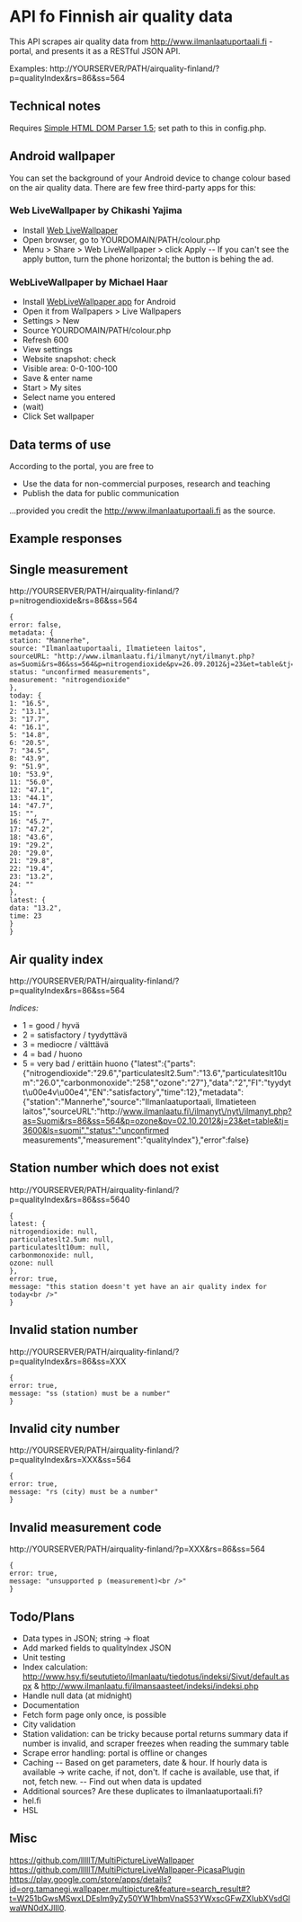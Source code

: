 
API fo Finnish air quality data
===============================

This API scrapes air quality data from http://www.ilmanlaatuportaali.fi -portal, and presents it as a RESTful JSON API.

Examples:
 http://YOURSERVER/PATH/airquality-finland/?p=qualityIndex&rs=86&ss=564


Technical notes
---------------

Requires [Simple HTML DOM Parser 1.5](http://simplehtmldom.sourceforge.net); set path to this in config.php.


Android wallpaper
-----------------

You can set the background of your Android device to change colour based on the air quality data. There are few free third-party apps for this:

### Web LiveWallpaper by Chikashi Yajima

- Install [Web LiveWallpaper](https://play.google.com/store/apps/details?id=com.yaji.weblivewallpaper)
- Open browser, go to YOURDOMAIN/PATH/colour.php
- Menu > Share > Web LiveWallpaper > click Apply
-- If you can't see the apply button, turn the phone horizontal; the button is behing the ad.

### WebLiveWallpaper by Michael Haar

- Install [WebLiveWallpaper app](https://play.google.com/store/apps/details?id=com.dngames.websitelivewallpaper) for Android
- Open it from Wallpapers > Live Wallpapers
- Settings > New
 - Source YOURDOMAIN/PATH/colour.php
 - Refresh 600
- View settings
- Website snapshot: check
- Visible area: 0-0-100-100
- Save & enter name
- Start > My sites
- Select name you entered
- (wait)
- Click Set wallpaper



Data terms of use
-----------------

According to the portal, you are free to 

- Use the data for non-commercial purposes, research and teaching
- Publish the data for public communication

...provided you credit the http://www.ilmanlaatuportaali.fi as the source.


Example responses
-----------------

## Single measurement
http://YOURSERVER/PATH/airquality-finland/?p=nitrogendioxide&rs=86&ss=564

	{
	error: false,
	metadata: {
	station: "Mannerhe",
	source: "Ilmanlaatuportaali, Ilmatieteen laitos",
	sourceURL: "http://www.ilmanlaatu.fi/ilmanyt/nyt/ilmanyt.php?as=Suomi&rs=86&ss=564&p=nitrogendioxide&pv=26.09.2012&j=23&et=table&tj=3600&ls=suomi",
	status: "unconfirmed measurements",
	measurement: "nitrogendioxide"
	},
	today: {
	1: "16.5",
	2: "13.1",
	3: "17.7",
	4: "16.1",
	5: "14.8",
	6: "20.5",
	7: "34.5",
	8: "43.9",
	9: "51.9",
	10: "53.9",
	11: "56.0",
	12: "47.1",
	13: "44.1",
	14: "47.7",
	15: "",
	16: "45.7",
	17: "47.2",
	18: "43.6",
	19: "29.2",
	20: "29.0",
	21: "29.8",
	22: "19.4",
	23: "13.2",
	24: ""
	},
	latest: {
	data: "13.2",
	time: 23
	}
	}

## Air quality index
http://YOURSERVER/PATH/airquality-finland/?p=qualityIndex&rs=86&ss=564

*Indices:* 
- 1 = good / hyvä
- 2 = satisfactory / tyydyttävä
- 3 = mediocre / välttävä
- 4 = bad / huono
- 5 = very bad / erittäin huono
		{"latest":{"parts":{"nitrogendioxide":"29.6","particulateslt2.5um":"13.6","particulateslt10um":"26.0","carbonmonoxide":"258","ozone":"27"},"data":"2","FI":"tyydytt\u00e4v\u00e4","EN":"satisfactory","time":12},"metadata":{"station":"Mannerhe","source":"Ilmanlaatuportaali, Ilmatieteen laitos","sourceURL":"http:\/\/www.ilmanlaatu.fi\/ilmanyt\/nyt\/ilmanyt.php?as=Suomi&rs=86&ss=564&p=ozone&pv=02.10.2012&j=23&et=table&tj=3600&ls=suomi","status":"unconfirmed measurements","measurement":"qualityIndex"},"error":false}


## Station number which does not exist
http://YOURSERVER/PATH/airquality-finland/?p=qualityIndex&rs=86&ss=5640

	{
	latest: {
	nitrogendioxide: null,
	particulateslt2.5um: null,
	particulateslt10um: null,
	carbonmonoxide: null,
	ozone: null
	},
	error: true,
	message: "this station doesn't yet have an air quality index for today<br />"
	}

## Invalid station number
http://YOURSERVER/PATH/airquality-finland/?p=qualityIndex&rs=86&ss=XXX

	{
	error: true,
	message: "ss (station) must be a number"
	}

## Invalid city number
http://YOURSERVER/PATH/airquality-finland/?p=qualityIndex&rs=XXX&ss=564

	{
	error: true,
	message: "rs (city) must be a number"
	}

## Invalid measurement code
http://YOURSERVER/PATH/airquality-finland/?p=XXX&rs=86&ss=564

	{
	error: true,
	message: "unsupported p (measurement)<br />"
	}


Todo/Plans
----------

- Data types in JSON; string -> float
- Add marked fields to qualityIndex JSON
- Unit testing
- Index calculation: http://www.hsy.fi/seututieto/ilmanlaatu/tiedotus/indeksi/Sivut/default.aspx & http://www.ilmanlaatu.fi/ilmansaasteet/indeksi/indeksi.php
- Handle null data (at midnight)
- Documentation
- Fetch form page only once, is possible
- City validation
- Station validation: can be tricky because portal returns summary data if number is invalid, and scraper freezes when reading the summary table
- Scrape error handling: portal is offline or changes
- Caching
-- Based on get parameters, date & hour. If hourly data is available -> write cache, if not, don't. If cache is available, use that, if not, fetch new.
-- Find out when data is updated
- Additional sources? Are these duplicates to ilmanlaatuportaali.fi?
 - hel.fi
 - HSL


Misc
----

https://github.com/lllllT/MultiPictureLiveWallpaper
https://github.com/lllllT/MultiPictureLiveWallpaper-PicasaPlugin
https://play.google.com/store/apps/details?id=org.tamanegi.wallpaper.multipicture&feature=search_result#?t=W251bGwsMSwxLDEsIm9yZy50YW1hbmVnaS53YWxscGFwZXIubXVsdGlwaWN0dXJlIl0.



